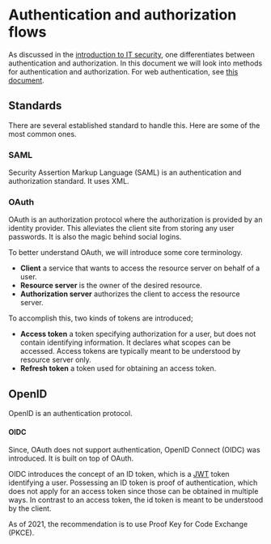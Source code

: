 # Authentication and authorization flows

As discussed in the [introduction to IT security](basics), one differentiates
between authentication and authorization. In this document we will look into
methods for authentication and authorization. For web authentication, see
[this document](web_authentication).

## Standards

There are several established standard to handle this. Here are some of the most
common ones.

### SAML

Security Assertion Markup Language (SAML) is an authentication and authorization
standard. It uses XML.

### OAuth

OAuth is an authorization protocol where the authorization is provided by an
identity provider. This alleviates the client site from storing any user
passwords. It is also the magic behind social logins.

To better understand OAuth, we will introduce some core terminology.

- **Client** a service that wants to access the resource server on behalf of a
  user.
- **Resource server** is the owner of the desired resource.
- **Authorization server** authorizes the client to access the resource server.

To accomplish this, two kinds of tokens are introduced;

- **Access token** a token specifying authorization for a user, but does not
  contain identifying information. It declares what scopes can be accessed.
  Access tokens are typically meant to be understood by resource server only.
- **Refresh token** a token used for obtaining an access token.

## OpenID

OpenID is an authentication protocol.

#### OIDC

Since, OAuth does not support authentication, OpenID Connect (OIDC) was
introduced. It is built on top of OAuth.

OIDC introduces the concept of an ID token, which is a [JWT](jwt) token
identifying a user. Possessing an ID token is proof of authentication, which
does not apply for an access token since those can be obtained in multiple ways.
In contrast to an access token, the id token is meant to be understood by the
client.

As of 2021, the recommendation is to use Proof Key for Code Exchange (PKCE).
